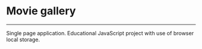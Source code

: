 # Movie gallery

---
Single page application.
Educational JavaScript project
with use of browser local storage.